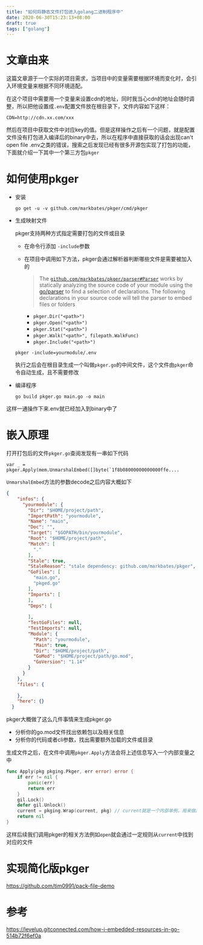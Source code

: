 ```yaml
---
title: "如何将静态文件打包进入golang二进制程序中"
date: 2020-06-30T15:23:13+08:00
draft: true
tags: ["golang"]
---
```


# 文章由来

这篇文章源于一个实际的项目需求，当项目中的变量需要根据环境而变化时，会引入环境变量来根据不同环境适配。

在这个项目中需要用一个变量来设置cdn的地址，同时我当心cdn的地址会随时调整，所以把他设置成`.env`配置文件放在根目录下，文件内容如下这样：

```
CDN=http://cdn.xx.com/xxx
```

然后在项目中获取文件中对应key的值。但是这样操作之后有一个问题，就是配置文件没有打包进入编译后的binary中去，所以在程序中直接获取的话会出现can't open file .env之类的错误，搜索之后发现已经有很多开源包实现了打包的功能，下面就介绍一下其中一个第三方包`pkger`



# 如何使用pkger

- 安装

  ```shell
  go get -u -v github.com/markbates/pkger/cmd/pkger
  ```

- 生成映射文件

  pkger支持两种方式指定需要打包的文件或目录

  - 在命令行添加 `-include`参数

  - 在项目中调用如下方法，pkger会通过解析器判断哪些文件是需要被加入的

    > The [`github.com/markbates/pkger/parser#Parser`](https://godoc.org/github.com/markbates/pkger/parser#Parser) works by statically analyzing the source code of your module using the [go/parser](https://godoc.org/go/parser) to find a selection of declarations. The following declarations in your source code will tell the parser to embed files or folders

    

    - `pkger.Dir("<path>")`
    - `pkger.Open("<path>")` 
    - `pkger.Stat("<path>")`
    - `pkger.Walk("<path>", filepath.WalkFunc)`
    - `pkger.Include("<path>")` 

    

  ```shell
  pkger -include=yourmodule/.env
  ```

  执行之后会在根目录生成一个叫做`pkger.go`的中间文件，这个文件由`pkger`命令自动生成，且不需要修改

- 编译程序

  ```shell
  go build pkger.go main.go -o main
  ```



这样一通操作下来.env就已经加入到binary中了



#  嵌入原理

打开打包后的文件`pkger.go`查阅发现有一串如下代码

```golang
var _ = pkger.Apply(mem.UnmarshalEmbed([]byte(`1f8b08000000000000ffe....
```

`UnmarshalEmbed`方法的参数decode之后内容大概如下

```json
{
    "infos": {
      "yourmodule": {
        "Dir": "$HOME/project/path",
        "ImportPath": "yourmodule",
        "Name": "main",
        "Doc": "",
        "Target": "$GOPATH/bin/yourmodule",
        "Root": "$HOME/project/path",
        "Match": [
          "."
        ],
        "Stale": true,
        "StaleReason": "stale dependency: github.com/markbates/pkger",
        "GoFiles": [
          "main.go",
          "pkged.go"
        ],
        "Imports": [
        ],
        "Deps": [
         
        ],
        "TestGoFiles": null,
        "TestImports": null,
        "Module": {
          "Path": "yourmodule",
          "Main": true,
          "Dir": "$HOME/project/path",
          "GoMod": "$HOME/project/path/go.mod",
          "GoVersion": "1.14"
        }
      }
    },
    "files": {
        
    },
    "here": {}
  }
```

pkger大概做了这么几件事情来生成pkger.go

- 分析你的go.mod文件找出依赖包以及相关信息
- 分析你的代码或者cli参数，找出需要额外加载的文件或目录



生成文件之后，在文件中调用`pkger.Apply`方法会将上述信息写入一个内部变量之中

```go
func Apply(pkg pkging.Pkger, err error) error {
	if err != nil {
		panic(err)
		return err
	}
	gil.Lock()
	defer gil.Unlock()
	current = pkging.Wrap(current, pkg) // current就是一个内部单例，用来做路径映射
	return nil
}
```

这样后续我们调用pkger的相关方法例如`open`就会通过一定规则从`current`中找到对应的文件



# 实现简化版pkger

https://github.com/tim0991/pack-file-demo



# 参考

https://levelup.gitconnected.com/how-i-embedded-resources-in-go-514b72f6ef0a




